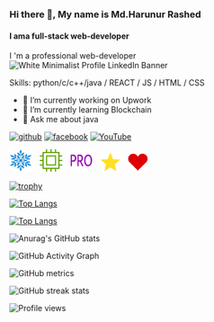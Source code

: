 ### Hi there 👋, My name is Md.Harunur Rashed
#### I ama full-stack web-developer
I 'm a professional web-developer
![White Minimalist Profile LinkedIn Banner](https://user-images.githubusercontent.com/124077252/216119746-7f0735e3-fbfa-4d0b-99ab-362887aef6c7.png)

Skills: python/c/c++/java / REACT / JS / HTML / CSS

- 🔭 I’m currently working on Upwork 
- 🌱 I’m currently learning Blockchain 
- 💬 Ask me about java 


[<img src='https://cdn.jsdelivr.net/npm/simple-icons@3.0.1/icons/github.svg' alt='github' height='40'>](https://github.com/harunHR1)  [<img src='https://cdn.jsdelivr.net/npm/simple-icons@3.0.1/icons/facebook.svg' alt='facebook' height='40'>](https://www.facebook.com/https://www.facebook.com/profile.php?id=100086061053136)  [<img src='https://cdn.jsdelivr.net/npm/simple-icons@3.0.1/icons/youtube.svg' alt='YouTube' height='40'>](https://www.youtube.com/channel/youtube.com/channel/UCq679h6PquxuKd8Mu3Vn04A)  

<a href='https://archiveprogram.github.com/'><img src='https://raw.githubusercontent.com/acervenky/animated-github-badges/master/assets/acbadge.gif' width='40' height='40'></a> <a href='https://docs.github.com/en/developers'><img src='https://raw.githubusercontent.com/acervenky/animated-github-badges/master/assets/devbadge.gif' width='40' height='40'></a> <a href='https://github.com/pricing'><img src='https://raw.githubusercontent.com/acervenky/animated-github-badges/master/assets/pro.gif' width='40' height='40'></a> <a href='https://stars.github.com/'><img src='https://raw.githubusercontent.com/acervenky/animated-github-badges/master/assets/starbadge.gif' width='35' height='35'></a> <a href='https://docs.github.com/en/github/supporting-the-open-source-community-with-github-sponsors'><img src='https://raw.githubusercontent.com/acervenky/animated-github-badges/master/assets/sponsorbadge.gif' width='35' height='35'></a> 

[![trophy](https://github-profile-trophy.vercel.app/?username=harunHR1)](https://github.com/ryo-ma/github-profile-trophy)

[![Top Langs](https://github-readme-stats.vercel.app/api/top-langs/?username=anuraghazra&layout=compact)](https://github.com/anuraghazra/github-readme-stats)

[![Top Langs](https://github-readme-stats.vercel.app/api/top-langs/?username=harunHR1)](https://github.com/anuraghazra/github-readme-stats)

![Anurag's GitHub stats](https://github-readme-stats.vercel.app/api?username=harunHR1&show_icons=true&theme=radical)
 

![GitHub Activity Graph](https://activity-graph.herokuapp.com/graph?username=harunHR1)  

![GitHub metrics](https://metrics.lecoq.io/harunHR1)  

![GitHub streak stats](https://streak-stats.demolab.com/?user=harunHR1)  

![Profile views](https://gpvc.arturio.dev/harunHR1)  
